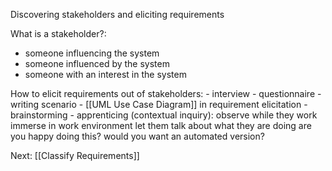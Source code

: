 Discovering stakeholders and eliciting requirements

What is a stakeholder?: 
- someone influencing the system
- someone influenced by the system
- someone with an interest in the system

How to elicit requirements out of stakeholders:
	- interview
	- questionnaire
	- writing scenario
	- [[UML Use Case Diagram]] in requirement elicitation
	- brainstorming
	- apprenticing (contextual inquiry):
		observe while they work immerse in work environment let them talk about what they are doing are you happy doing this? would you want an automated version?

Next: [[Classify Requirements]]